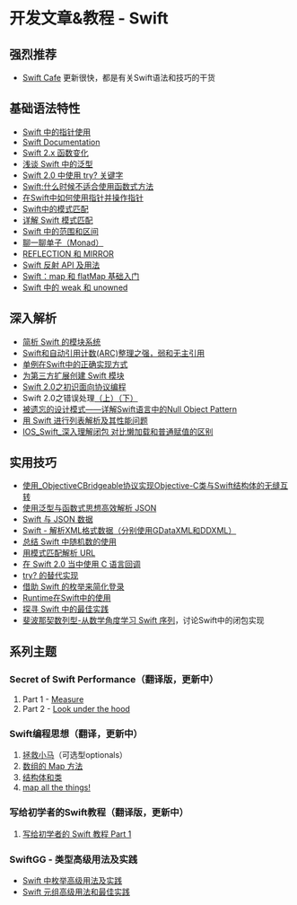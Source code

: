 # 开发文章&教程 - Swift
## 强烈推荐
- [Swift Cafe][1]
更新很快，都是有关Swift语法和技巧的干货

## 基础语法特性
- [Swift 中的指针使用][2]
- [Swift Documentation][3]
- [Swift 2.x 函数变化][4]
- [浅谈 Swift 中的泛型][5]
- [Swift 2.0 中使用 try? 关键字][6]
- [Swift:什么时候不适合使用函数式方法][7]
- [在Swift中如何使用指针并操作指针][8]
- [Swift中的模式匹配][9]
- [详解 Swift 模式匹配][10]
- [Swift 中的范围和区间][11]
- [聊一聊单子（Monad）][12]
- [REFLECTION 和 MIRROR][13]
- [Swift 反射 API 及用法][14]
- [Swift：map 和 flatMap 基础入门][15]
- [Swift 中的 weak 和 unowned][16]

## 深入解析
- [简析 Swift 的模块系统][17]
- [Swift和自动引用计数(ARC)整理之强，弱和无主引用][18]
- [单例在Swift中的正确实现方式][19]
- [为第三方扩展创建 Swift 模块][20]
- [Swift 2.0之初识面向协议编程][21]
- Swift 2.0之错误处理[（上）][22][（下）][23]
- [被遗忘的设计模式——详解Swift语言中的Null Object Pattern][24]
- [用 Swift 进行列表解析及其性能问题][25]
- [IOS\_Swift\_深入理解闭包 对比懒加载和普通赋值的区别][26]

## 实用技巧
- [使用\_ObjectiveCBridgeable协议实现Objective-C类与Swift结构体的无缝互转][27]
- [使用泛型与函数式思想高效解析 JSON][28]
- [Swift 与 JSON 数据][29]
- [Swift - 解析XML格式数据（分别使用GDataXML和DDXML）][30]
- [总结 Swift 中随机数的使用][31]
- [用模式匹配解析 URL][32]
- [在 Swift 2.0 当中使用 C 语言回调][33]
- [try? 的替代实现][34]
- [借助 Swift 的枚举来简化登录][35]
- [Runtime在Swift中的使用][36]
- [探寻 Swift 中的最佳实践][37]
- [斐波那契数列型-从数学角度学习 Swift 序列][38]，讨论Swift中的闭包实现

## 系列主题
### Secret of Swift Performance（翻译版，更新中）
1. Part 1 - [Measure][39]
2. Part 2 - [Look under the hood][40]

### Swift编程思想（翻译，更新中）
1. [拯救小马][41]（可选型optionals）
2. [数组的 Map 方法][42]
3. [结构体和类][43]
1. [map all the things!][44]

### 写给初学者的Swift教程（翻译版，更新中）
1. [写给初学者的 Swift 教程 Part 1][45]

### SwiftGG - 类型高级用法及实践
- [Swift 中枚举高级用法及实践][46]
- [Swift 元组高级用法和最佳实践][47]

[1]:	http://swiftcafe.io/ "Swift Cafe"
[2]:	http://onevcat.com/2015/01/swift-pointer/
[3]:	http://nshipster.cn/swift-documentation/
[4]:	http://conanwhf.gitcafe.io/2015/11/02/Swift%202.x%20Function/
[5]:	http://swift.gg/2015/09/16/swift-generics/ "浅谈 Swift 中的泛型"
[6]:	http://swift.gg/2015/08/31/swift-2-lets-try/ "Swift 2.0 中使用 try? 关键字"
[7]:	http://swift.gg/2015/08/28/swift_when_the_functional_approach_is_not_right/ "Swift:什么时候不适合使用函数式方法"
[8]:	https://github.com/icepy/_posts/issues/3
[9]:	http://swift.gg/2015/10/16/swift-pattern-matching/ "Swift中的模式匹配"
[10]:	http://swift.gg/2015/10/27/swift-pattern-matching-in-detail/ "详解 Swift 模式匹配"
[11]:	http://swift.gg/2015/10/26/swift-ranges-and-intervals/ "Swift 中的范围和区间"
[12]:	http://swift.gg/2015/10/30/lets-talk-about-monads/ "聊一聊单子（Monad）"
[13]:	http://swifter.tips/reflect/
[14]:	http://swift.gg/2015/11/23/swift-reflection-api-what-you-can-do/ "Swift 反射 API 及用法"
[15]:	http://swift.gg/2015/11/26/swift-map-and-flatmap/ "Swift：map 和 flatMap 基础入门"
[16]:	http://swift.gg/2015/12/02/swift-weak-and-unowned/ "Swift 中的 weak 和 unowned"
[17]:	http://www.cocoachina.com/industry/20140621/8904.html
[18]:	http://www.devtf.cn/?p=462
[19]:	http://www.devtf.cn/?p=937
[20]:	http://andelf.github.io/blog/2015/01/23/swift-3rd-library-install-as-swift-modules/
[21]:	http://www.swiftyper.com/Swift/introducing-protocol-oriented-programming-in-swift-2.html "Swift 2.0之初识面向协议编程"
[22]:	http://www.swiftyper.com/Swift/swift2_error_handling.html
[23]:	http://www.swiftyper.com/Swift/swift2_error_handling_part_2.html
[24]:	http://www.csdn.net/article/2015-11-17/2826234-null-object-pattern-in-swift
[25]:	http://swift.gg/2015/10/29/list-comprehensions-and-performance-with-swift/ "用 Swift 进行列表解析及其性能问题"
[26]:	http://blog.csdn.net/zimo2013/article/details/50073691 "IOS_Swift_深入理解闭包 对比懒加载和普通赋值的区别"
[27]:	http://southpeak.github.io/blog/2015/10/26/objectivecbridgeable-protocol-for-objectivec-class-and-swift-struct/?hmsr=toutiao.io&utm_medium=toutiao.io&utm_source=toutiao.io
[28]:	http://codebuild.me/2015/09/14/efficient-json-in-swift-with-functional-concepts-and-generics/
[29]:	http://swiftcafe.io/2015/07/18/swift-json/
[30]:	http://www.hangge.com/blog/cache/detail_646.html
[31]:	http://www.cocoachina.com/swift/20151013/13624.html
[32]:	http://swift.gg/2015/09/15/urls-and-pattern-matching/
[33]:	http://swift.gg/2015/11/11/c-callbacks-in-swift/ "在 Swift 2.0 当中使用 C 语言回调"
[34]:	http://swift.gg/2015/10/13/alternatives-to-try-swiftlang/ "try? 的替代实现"
[35]:	https://realm.io/cn/news/david-east-simplifying-login-swift-enums/ "借助 Swift 的枚举来简化登录"
[36]:	https://github.com/icepy/_posts/issues/8
[37]:	https://realm.io/cn/news/gotocph-ash-furrow-best-practices-swift/ "探寻 Swift 中的最佳实践"
[38]:	http://swift.gg/2015/12/04/the-fibonacci-sequencetype/ "斐波那契数列型-从数学角度学习 Swift 序列"
[39]:	http://southpeak.github.io/blog/2015/11/05/secret-of-swift-performance-part-1/
[40]:	http://southpeak.github.io/blog/2015/11/05/secret-of-swift-performance-part-2/
[41]:	http://swift.gg/2015/09/29/thinking-in-swift-1/ "Swift 编程思想，第一部分：拯救小马"
[42]:	http://swift.gg/2015/10/09/thinking-in-swift-2/ "Swift 编程思想，第二部分：数组的 Map 方法"
[43]:	http://alisoftware.github.io/swift/2015/10/03/thinking-in-swift-3/ "Swift编程思想第三部分：结构体和类"
[44]:	http://swift.gg/2015/10/22/thinking-in-swift-4/ "Swift 编程思想 Part 4：map all the things!"
[45]:	http://swift.gg/2015/11/13/swift-tutorial-for-beginners-part-1/ "写给初学者的 Swift 教程 Part 1"
[46]:	http://swift.gg/2015/11/20/advanced-practical-enum-examples/ "Swift 中枚举高级用法及实践"
[47]:	http://swift.gg/2015/10/10/tuples-swift-advanced-usage-best-practices/ "Swift 元组高级用法和最佳实践"